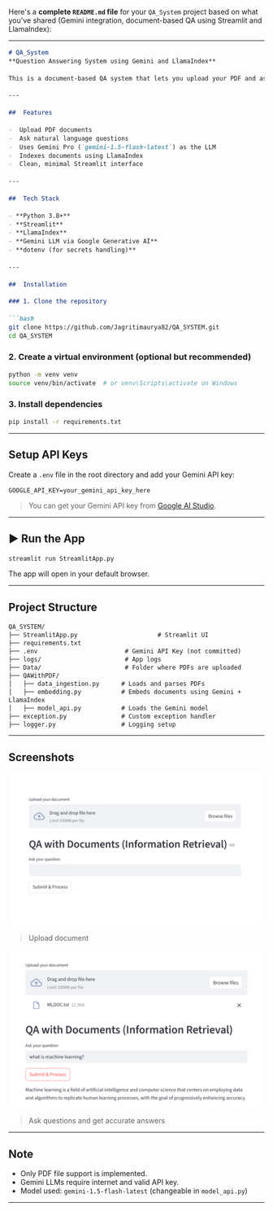 Here's a **complete `README.md` file** for your `QA_System` project based on what you've shared (Gemini integration, document-based QA using Streamlit and LlamaIndex):

---

````markdown
# QA_System   
**Question Answering System using Gemini and LlamaIndex**

This is a document-based QA system that lets you upload your PDF and ask natural language questions to extract information from it. It uses **Gemini (Google's LLM)** as the backend, along with **LlamaIndex** for indexing and querying the document. The frontend is built using **Streamlit**.

---

##  Features

-  Upload PDF documents
-  Ask natural language questions
-  Uses Gemini Pro (`gemini-1.5-flash-latest`) as the LLM
-  Indexes documents using LlamaIndex
-  Clean, minimal Streamlit interface

---

##  Tech Stack

- **Python 3.8+**
- **Streamlit**
- **LlamaIndex**
- **Gemini LLM via Google Generative AI**
- **dotenv (for secrets handling)**

---

##  Installation

### 1. Clone the repository

```bash
git clone https://github.com/Jagritimaurya82/QA_SYSTEM.git
cd QA_SYSTEM
````

### 2. Create a virtual environment (optional but recommended)

```bash
python -m venv venv
source venv/bin/activate  # or venv\Scripts\activate on Windows
```

### 3. Install dependencies

```bash
pip install -r requirements.txt
```

---

##  Setup API Keys

Create a `.env` file in the root directory and add your Gemini API key:

```env
GOOGLE_API_KEY=your_gemini_api_key_here
```

> You can get your Gemini API key from [Google AI Studio](https://makersuite.google.com/app).

---

## ▶ Run the App

```bash
streamlit run StreamlitApp.py
```

The app will open in your default browser.

---

##  Project Structure

```
QA_SYSTEM/
├── StreamlitApp.py                      # Streamlit UI
├── requirements.txt
├── .env                        # Gemini API Key (not committed)
├── logs/                       # App logs
├── Data/                       # Folder where PDFs are uploaded
├── QAWithPDF/
│   ├── data_ingestion.py      # Loads and parses PDFs
│   ├── embedding.py           # Embeds documents using Gemini + LlamaIndex
│   ├── model_api.py           # Loads the Gemini model
├── exception.py               # Custom exception handler
├── logger.py                  # Logging setup
```

---

## Screenshots

![screenshot1](screenshots/upload.png)

> Upload document

![screenshot2](screenshots/qa.png)

> Ask questions and get accurate answers

---

##  Note

* Only PDF file support is implemented.
* Gemini LLMs require internet and valid API key.
* Model used: `gemini-1.5-flash-latest` (changeable in `model_api.py`)

---
 

